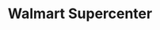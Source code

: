 ---
title: "Walmart Supercenter"
url: /sunrise/walmart-supercenter-north-university-drive/
shop: Supermarkt
---